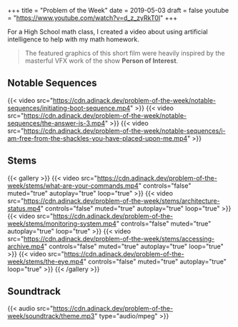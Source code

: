 +++
title = "Problem of the Week"
date = 2019-05-03
draft = false
youtube = "https://www.youtube.com/watch?v=d_z_zyRkT0I"
+++

For a High School math class, I created a video about
using artificial intelligence to help with my math homework.

> The featured graphics of this short film were heavily inspired
> by the masterful VFX work of the show **Person of Interest**.

## Notable Sequences

{{< video src="https://cdn.adinack.dev/problem-of-the-week/notable-sequences/initiating-boot-sequence.mp4" >}}
{{< video src="https://cdn.adinack.dev/problem-of-the-week/notable-sequences/the-answer-is-3.mp4" >}}
{{< video src="https://cdn.adinack.dev/problem-of-the-week/notable-sequences/i-am-free-from-the-shackles-you-have-placed-upon-me.mp4" >}}

## Stems

{{< gallery >}}
  {{< video src="https://cdn.adinack.dev/problem-of-the-week/stems/what-are-your-commands.mp4" controls="false" muted="true" autoplay="true" loop="true" >}}
  {{< video src="https://cdn.adinack.dev/problem-of-the-week/stems/architecture-status.mp4" controls="false" muted="true" autoplay="true" loop="true" >}}
  {{< video src="https://cdn.adinack.dev/problem-of-the-week/stems/monitoring-system.mp4" controls="false" muted="true" autoplay="true" loop="true" >}}
  {{< video src="https://cdn.adinack.dev/problem-of-the-week/stems/accessing-archive.mp4" controls="false" muted="true" autoplay="true" loop="true" >}}
  {{< video src="https://cdn.adinack.dev/problem-of-the-week/stems/the-eye.mp4" controls="false" muted="true" autoplay="true" loop="true" >}}
{{< /gallery >}}

## Soundtrack

{{< audio src="https://cdn.adinack.dev/problem-of-the-week/soundtrack/theme.mp3" type="audio/mpeg" >}}
